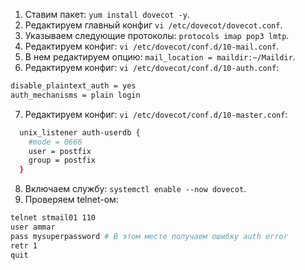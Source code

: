 1. Ставим пакет: `yum install dovecot -y`.
2. Редактируем главный конфиг `vi /etc/dovecot/dovecot.conf`.
3. Указываем следующие протоколы: `protocols imap pop3 lmtp`.
4. Редактируем конфиг: `vi /etc/dovecot/conf.d/10-mail.conf`.
5. В нем редактируем опцию: `mail_location = maildir:~/Maildir`.
6. Редактируем конфиг: `vi /etc/dovecot/conf.d/10-auth.conf`:
```bash
disable_plaintext_auth = yes
auth_mechanisms = plain login
```
7. Редактируем конфиг: `vi /etc/dovecot/conf.d/10-master.conf`:
```bash
  unix_listener auth-userdb {
    #mode = 0666
    user = postfix
    group = postfix
  }
```
8. Включаем службу: `systemctl enable --now dovecot`.
9. Проверяем telnet-ом:
```bash
telnet stmail01 110
user ammar
pass mysuperpassword # В этом месте получаем ошибку auth error
retr 1
quit
```
